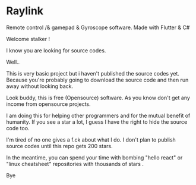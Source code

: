 # Raylink
Remote control /&amp; gamepad &amp; Gyroscope software. Made with Flutter &amp; C#


Welcome stalker !

I know you are looking for source codes. 

Well..

This is very basic project but i haven't published the source codes yet. Because you're probably going to download the source code and then run away without looking back.

Look buddy, this is free (Opensource) software. As you know don't get any income from opensource projects.

I am doing this for helping other programmers and for the mutual benefit of humanity. 
If you see a star a lot, I guess I have the right to hide the source code too. 

I'm tired of no one gives a f.ck about what I do.
I don't plan to publish source codes until this repo gets 200 stars. 

In the meantime, you can spend your time with bombing "hello react" or "linux cheatsheet" repositories with thousands of stars .

Bye
